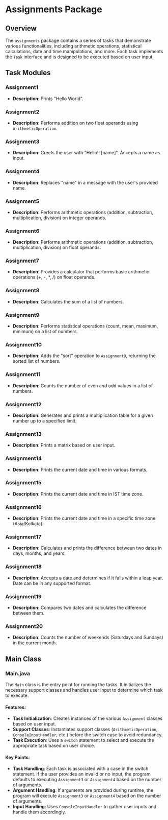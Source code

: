 # Assignments Package

## Overview

The `assignments` package contains a series of tasks that demonstrate various functionalities, including arithmetic operations, statistical calculations, date and time manipulations, and more. Each task implements the `Task` interface and is designed to be executed based on user input.

## Task Modules

### Assignment1
- **Description**: Prints "Hello World".

### Assignment2
- **Description**: Performs addition on two float operands using `ArithmeticOperation`.

### Assignment3
- **Description**: Greets the user with "Hello!! [name]". Accepts a name as input.

### Assignment4
- **Description**: Replaces "name" in a message with the user's provided name.

### Assignment5
- **Description**: Performs arithmetic operations (addition, subtraction, multiplication, division) on integer operands.

### Assignment6
- **Description**: Performs arithmetic operations (addition, subtraction, multiplication, division) on float operands.

### Assignment7
- **Description**: Provides a calculator that performs basic arithmetic operations (+, -, *, /) on float operands.

### Assignment8
- **Description**: Calculates the sum of a list of numbers.

### Assignment9
- **Description**: Performs statistical operations (count, mean, maximum, minimum) on a list of numbers.

### Assignment10
- **Description**: Adds the "sort" operation to `Assignment9`, returning the sorted list of numbers.

### Assignment11
- **Description**: Counts the number of even and odd values in a list of numbers.

### Assignment12
- **Description**: Generates and prints a multiplication table for a given number up to a specified limit.

### Assignment13
- **Description**: Prints a matrix based on user input.

### Assignment14
- **Description**: Prints the current date and time in various formats.

### Assignment15
- **Description**: Prints the current date and time in IST time zone.

### Assignment16
- **Description**: Prints the current date and time in a specific time zone (Asia/Kolkata).

### Assignment17
- **Description**: Calculates and prints the difference between two dates in days, months, and years.

### Assignment18
- **Description**: Accepts a date and determines if it falls within a leap year. Date can be in any supported format.

### Assignment19
- **Description**: Compares two dates and calculates the difference between them.

### Assignment20
- **Description**: Counts the number of weekends (Saturdays and Sundays) in the current month.

## Main Class

### Main.java

The `Main` class is the entry point for running the tasks. It initializes the necessary support classes and handles user input to determine which task to execute.

#### Features:
- **Task Initialization**: Creates instances of the various `Assignment` classes based on user input.
- **Support Classes**: Instantiates support classes (`ArithmeticOperation`, `ConsoleInputHandler`, etc.) before the switch case to avoid redundancy.
- **Task Execution**: Uses a `switch` statement to select and execute the appropriate task based on user choice.

#### Key Points:
- **Task Handling**: Each task is associated with a case in the switch statement. If the user provides an invalid or no input, the program defaults to executing `Assignment3` or `Assignment4` based on the number of arguments.
- **Argument Handling**: If arguments are provided during runtime, the program will execute `Assignment3` or `Assignment4` based on the number of arguments.
- **Input Handling**: Uses `ConsoleInputHandler` to gather user inputs and handle them accordingly.